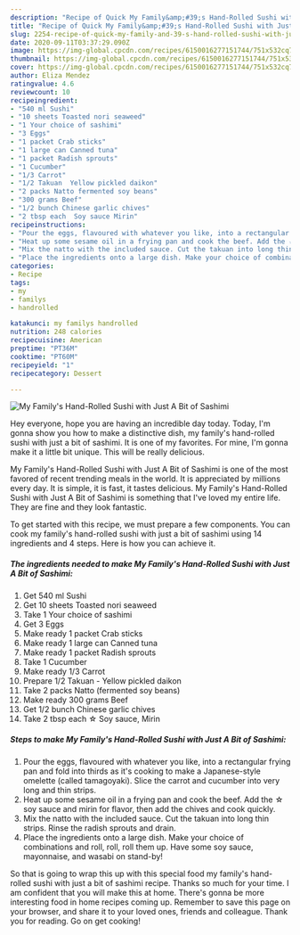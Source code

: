 ```yaml
---
description: "Recipe of Quick My Family&amp;#39;s Hand-Rolled Sushi with Just A Bit of Sashimi"
title: "Recipe of Quick My Family&amp;#39;s Hand-Rolled Sushi with Just A Bit of Sashimi"
slug: 2254-recipe-of-quick-my-family-and-39-s-hand-rolled-sushi-with-just-a-bit-of-sashimi
date: 2020-09-11T03:37:29.090Z
image: https://img-global.cpcdn.com/recipes/6150016277151744/751x532cq70/my-familys-hand-rolled-sushi-with-just-a-bit-of-sashimi-recipe-main-photo.jpg
thumbnail: https://img-global.cpcdn.com/recipes/6150016277151744/751x532cq70/my-familys-hand-rolled-sushi-with-just-a-bit-of-sashimi-recipe-main-photo.jpg
cover: https://img-global.cpcdn.com/recipes/6150016277151744/751x532cq70/my-familys-hand-rolled-sushi-with-just-a-bit-of-sashimi-recipe-main-photo.jpg
author: Eliza Mendez
ratingvalue: 4.6
reviewcount: 10
recipeingredient:
- "540 ml Sushi"
- "10 sheets Toasted nori seaweed"
- "1 Your choice of sashimi"
- "3 Eggs"
- "1 packet Crab sticks"
- "1 large can Canned tuna"
- "1 packet Radish sprouts"
- "1 Cucumber"
- "1/3 Carrot"
- "1/2 Takuan  Yellow pickled daikon"
- "2 packs Natto fermented soy beans"
- "300 grams Beef"
- "1/2 bunch Chinese garlic chives"
- "2 tbsp each  Soy sauce Mirin"
recipeinstructions:
- "Pour the eggs, flavoured with whatever you like, into a rectangular frying pan and fold into thirds as it&#39;s cooking to make a Japanese-style omelette (called tamagoyaki). Slice the carrot and cucumber into very long and thin strips."
- "Heat up some sesame oil in a frying pan and cook the beef. Add the ☆ soy sauce and mirin for flavor, then add the chives and cook quickly."
- "Mix the natto with the included sauce. Cut the takuan into long thin strips. Rinse the radish sprouts and drain."
- "Place the ingredients onto a large dish. Make your choice of combinations and roll, roll, roll them up. Have some soy sauce, mayonnaise, and wasabi on stand-by!"
categories:
- Recipe
tags:
- my
- familys
- handrolled

katakunci: my familys handrolled 
nutrition: 248 calories
recipecuisine: American
preptime: "PT36M"
cooktime: "PT60M"
recipeyield: "1"
recipecategory: Dessert

---
```



![My Family&#39;s Hand-Rolled Sushi with Just A Bit of Sashimi](https://img-global.cpcdn.com/recipes/6150016277151744/751x532cq70/my-familys-hand-rolled-sushi-with-just-a-bit-of-sashimi-recipe-main-photo.jpg)

Hey everyone, hope you are having an incredible day today. Today, I'm gonna show you how to make a distinctive dish, my family&#39;s hand-rolled sushi with just a bit of sashimi. It is one of my favorites. For mine, I'm gonna make it a little bit unique. This will be really delicious.



My Family&#39;s Hand-Rolled Sushi with Just A Bit of Sashimi is one of the most favored of recent trending meals in the world. It is appreciated by millions every day. It is simple, it is fast, it tastes delicious. My Family&#39;s Hand-Rolled Sushi with Just A Bit of Sashimi is something that I've loved my entire life. They are fine and they look fantastic.


To get started with this recipe, we must prepare a few components. You can cook my family&#39;s hand-rolled sushi with just a bit of sashimi using 14 ingredients and 4 steps. Here is how you can achieve it.

<!--inarticleads1-->

##### The ingredients needed to make My Family&#39;s Hand-Rolled Sushi with Just A Bit of Sashimi:

1. Get 540 ml Sushi
1. Get 10 sheets Toasted nori seaweed
1. Take 1 Your choice of sashimi
1. Get 3 Eggs
1. Make ready 1 packet Crab sticks
1. Make ready 1 large can Canned tuna
1. Make ready 1 packet Radish sprouts
1. Take 1 Cucumber
1. Make ready 1/3 Carrot
1. Prepare 1/2 Takuan - Yellow pickled daikon
1. Take 2 packs Natto (fermented soy beans)
1. Make ready 300 grams Beef
1. Get 1/2 bunch Chinese garlic chives
1. Take 2 tbsp each ☆ Soy sauce, Mirin




<!--inarticleads2-->

##### Steps to make My Family&#39;s Hand-Rolled Sushi with Just A Bit of Sashimi:

1. Pour the eggs, flavoured with whatever you like, into a rectangular frying pan and fold into thirds as it&#39;s cooking to make a Japanese-style omelette (called tamagoyaki). Slice the carrot and cucumber into very long and thin strips.
1. Heat up some sesame oil in a frying pan and cook the beef. Add the ☆ soy sauce and mirin for flavor, then add the chives and cook quickly.
1. Mix the natto with the included sauce. Cut the takuan into long thin strips. Rinse the radish sprouts and drain.
1. Place the ingredients onto a large dish. Make your choice of combinations and roll, roll, roll them up. Have some soy sauce, mayonnaise, and wasabi on stand-by!




So that is going to wrap this up with this special food my family&#39;s hand-rolled sushi with just a bit of sashimi recipe. Thanks so much for your time. I am confident that you will make this at home. There's gonna be more interesting food in home recipes coming up. Remember to save this page on your browser, and share it to your loved ones, friends and colleague. Thank you for reading. Go on get cooking!
